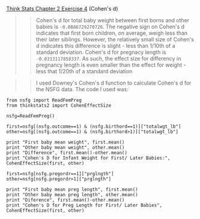 [Think Stats Chapter 2 Exercise 4](http://greenteapress.com/thinkstats2/html/thinkstats2003.html#toc24) (Cohen's d)

>>Cohen's d for total baby weight between first borns and other babies is `-0.0886729270726`. The negative sign on Cohen's d indicates that first born children, on average, weigh less than their later siblings. However, the relatively small size of Cohen's d indicates this difference is slight - less than 1/10th of a standard deviation. Cohen's d for pregnacy length is `-0.0313117858337`. As such, the effect size for differency in pregnancy length is even smaller than the effect for weight - less that 1/20th of a standard deviation 

>>I used Downey's Cohen's d function to calculate Cohen's d for the NSFG data. The code I used was:

```
from nsfg import ReadFemPreg
from thinkstats2 import CohenEffectSize

nsfg=ReadFemPreg()

first=nsfg[(nsfg.outcome==1) & (nsfg.birthord==1)]["totalwgt_lb"]
other=nsfg[(nsfg.outcome==1) & (nsfg.birthord>1)]["totalwgt_lb"]

print "First baby mean weight", first.mean()
print "Other baby mean weight", other.mean()
print "Difference", first.mean()-other.mean()
print "Cohen's D for Infant Weight for First/ Later Babies:", CohenEffectSize(first, other)

first=nsfg[nsfg.pregordr==1]["prglngth"]
other=nsfg[nsfg.pregordr>1]["prglngth"]

print "First baby mean preg length", first.mean()
print "Other baby mean preg length", other.mean()
print "Diference", first.mean()-other.mean()
print "Cohen's D for Preg Length for First/ Later Babies", CohenEffectSize(first, other)
```
